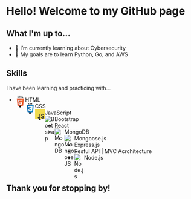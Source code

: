 # Hello! Welcome to my GitHub page

## What I'm up to...

- 🌱 I’m currently learning about Cybersecurity 
- 🥅 My goals are to learn Python, Go, and AWS

## Skills

I have been learning and practicing with... 

- HTML <img align="left" alt="HTML5" width="26px" src="https://raw.githubusercontent.com/github/explore/80688e429a7d4ef2fca1e82350fe8e3517d3494d/topics/html/html.png" />
- CSS <img align="left" alt="CSS3" width="26px" src="https://raw.githubusercontent.com/github/explore/80688e429a7d4ef2fca1e82350fe8e3517d3494d/topics/css/css.png" />
- JavaScript <img align="left" alt="JavaScript" width="26px" src="https://raw.githubusercontent.com/github/explore/80688e429a7d4ef2fca1e82350fe8e3517d3494d/topics/javascript/javascript.png" />
- Bootstrap <img align="left" alt="Bootstrap" width="26px" src="https://img.icons8.com/color/344/bootstrap.png" />
- React
- MongoDB <img align="left" alt="MongoDB" width="26px" src="https://img.icons8.com/color/50/000000/mongodb.png" />
- Mongoose.js <img align="left" alt="Mongoose JS" width="26px" src="https://avatars.githubusercontent.com/u/7552965?s=280&v=4" />
- Express.js
- Resful API | MVC Acrchitecture
- Node.js <img align="left" alt="Node.js" width="26px" src="https://img.icons8.com/fluency/344/node-js.png" />

<br />

## Thank you for stopping by!

<!--
- 🔭 I’m currently working on ...
- 🌱 I’m currently learning ...
- 👯 I’m looking to collaborate on ...
- 🤔 I’m looking for help with ...
- 💬 Ask me about ...
- 📫 How to reach me: ...
- 😄 Pronouns: ...
- ⚡ Fun fact: ...

- Git <img align="left" alt="Git" width="26px" src="https://raw.githubusercontent.com/github/explore/80688e429a7d4ef2fca1e82350fe8e3517d3494d/topics/git/git.png" />
- GitHub <img align="left" alt="GitHub" width="26px" src="https://img.icons8.com/color-glass/48/000000/github.png" />
- WSL
- Bash
- VSCode
- Agile | SCRUM methodology
-->
